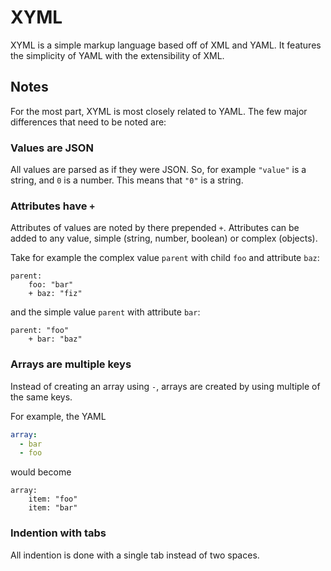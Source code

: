 # XYML

XYML is a simple markup language based off of XML and YAML. It features the simplicity of YAML with the extensibility of XML.

## Notes

For the most part, XYML is most closely related to YAML. The few major differences that need to be noted are:

### Values are JSON

All values are parsed as if they were JSON. So, for example `"value"` is a string, and `0` is a number. This means that `"0"` is a string.

### Attributes have `+`

Attributes of values are noted by there prepended `+`. Attributes can be added to any value, simple (string, number, boolean) or complex (objects).

Take for example the complex value `parent` with child `foo` and attribute `baz`:

```XYML
parent:
	foo: "bar"
	+ baz: "fiz"
```

and the simple value `parent` with attribute `bar`:

```XYML
parent: "foo"
	+ bar: "baz"
```

### Arrays are multiple keys

Instead of creating an array using `-`, arrays are created by using multiple of the same keys.

For example, the YAML

```YAML
array:
  - bar
  - foo
```

would become

```XYML
array:
	item: "foo"
	item: "bar"
```

### Indention with tabs

All indention is done with a single tab instead of two spaces.
